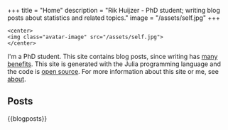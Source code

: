 +++
title = "Home"
description = "Rik Huijzer - PhD student; writing blog posts about statistics and related topics."
image = "/assets/self.jpg"
+++

~~~
<center>
<img class="avatar-image" src="/assets/self.jpg">
</center>
~~~

I'm a PhD student.
This site contains blog posts, since writing has [many benefits](/posts/blog-benefits).
This site is generated with the Julia programming language and the code is [open source](https://github.com/rikhuijzer/franklin-blog).
For more information about this site or me, see [about](/about).

## Posts

{{blogposts}}
